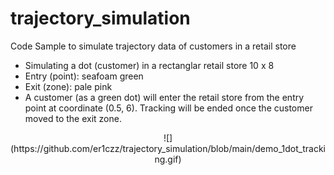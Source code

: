 # trajectory_simulation
Code Sample to simulate trajectory data of customers in a retail store

- Simulating a dot (customer) in a rectanglar retail store 10 x 8
- Entry (point): seafoam green
- Exit (zone): pale pink
- A customer (as a green dot) will enter the retail store from the entry point at coordinate (0.5, 6). Tracking will be ended once the customer moved to the exit zone.

<p align="center">![](https://github.com/er1czz/trajectory_simulation/blob/main/demo_1dot_tracking.gif)</p>
